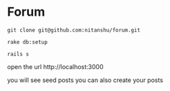 # Forum



``` 
git clone git@github.com:nitanshu/forum.git

rake db:setup

rails s 
```

open the url http://localhost:3000

you will see seed posts you can also create your posts 
